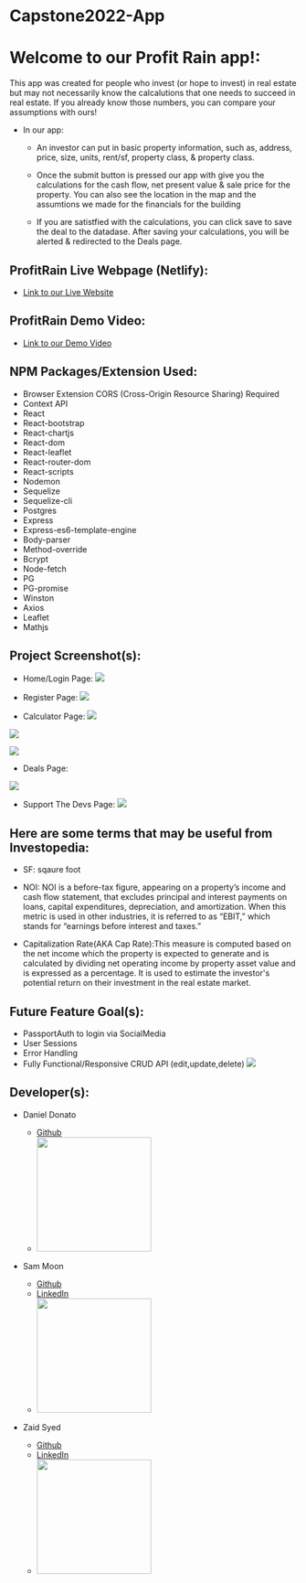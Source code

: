 # Capstone2022-App

# Welcome to our Profit Rain app!:

This app was created for people who invest (or hope to invest) in real estate but may not necessarily know the calcalutions that one needs to succeed in real estate. If you already know those numbers, you can compare your assumptions with ours!

- In our app:
   - An investor can put in basic property information, such as, address, price, size, units, rent/sf, property class, & property class.

   - Once the submit button is pressed our app with give you the calculations for the cash flow, net present value & sale price for the property. You can also see the location in the map and the assumtions we made for the financials for the building

   - If you are satistfied with the calculations, you can click save to save the deal to the datadase. After saving your calculations, you will be alerted & redirected to the Deals page.

## ProfitRain Live Webpage (Netlify):
   - <a href="https://62e358871820653227078369--exquisite-snickerdoodle-378c4f.netlify.app//">Link to our Live Website</a>

## ProfitRain Demo Video: 
   - <a href="https://www.youtube.com/watch?v=g6yMQ9-lit4">Link to our Demo Video</a>           

## NPM Packages/Extension Used:
- Browser Extension CORS (Cross-Origin Resource Sharing) Required 
- Context API
- React
- React-bootstrap
- React-chartjs
- React-dom
- React-leaflet
- React-router-dom
- React-scripts
- Nodemon
- Sequelize
- Sequelize-cli
- Postgres
- Express
- Express-es6-template-engine
- Body-parser
- Method-override
- Bcrypt
- Node-fetch
- PG
- PG-promise
- Winston
- Axios
- Leaflet
- Mathjs


## Project Screenshot(s):

- Home/Login Page:
 ![](src/assets/homePage.png)

- Register Page:
 ![](src/assets/registerPage.png)

- Calculator Page:
 ![](src/assets/calculatorImageOne.png)

 ![](src/assets/calculatorImageTwo.png)

 ![](src/assets/calculatorImageThree.png)
 
- Deals Page:

 ![](src/assets/dealsImageOne.png)

- Support The Devs Page:
 ![](src/assets/supportPage.png)

## Here are some terms that may be useful from Investopedia:

- SF: sqaure foot

- NOI: NOI is a before-tax figure, appearing on a property’s income and cash flow statement, that excludes principal and interest payments on loans, capital expenditures, depreciation, and amortization. When this metric is used in other industries, it is referred to as “EBIT,” which stands for “earnings before interest and taxes.”

- Capitalization Rate(AKA Cap Rate):This measure is computed based on the net income which the property is expected to generate and is calculated by dividing net operating income by property asset value and is expressed as a percentage. It is used to estimate the investor's potential return on their investment in the real estate market.

## Future Feature Goal(s):
- PassportAuth to login via SocialMedia
- User Sessions
- Error Handling
- Fully Functional/Responsive CRUD API (edit,update,delete)
 ![](src/assets/dealsImageTwo.png)

## Developer(s):

 - Daniel Donato
    - [Github](https://github.com/dgdonato)
    - <img src="src/assets/danielprofile.png" width="200">

 - Sam Moon
    -  [Github](https://github.com/LunaTruffles)
    - [LinkedIn](https://www.linkedin.com/in/samsdmoon/)
    - <img src="src/assets/samprofile.png" width="200">

 - Zaid Syed
    - [Github](https://github.com/ZaidSyed22)
    - [LinkedIn](https://www.linkedin.com/in/zaid-syed-5a29261b4/)
    - <img src="src/assets/zaidprofile.png" width="200">
